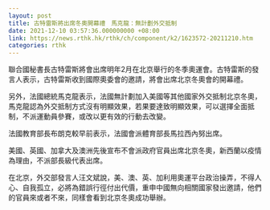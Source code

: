 ```yaml
---
layout: post
title: 古特雷斯將出席冬奧開幕禮　馬克龍：無計劃外交抵制
date: 2021-12-10 03:57:36.000000000 +08:00
link: https://news.rthk.hk/rthk/ch/component/k2/1623572-20211210.htm
categories: rthk
---
```


聯合國秘書長古特雷斯將會出席明年2月在北京舉行的冬季奧運會。古特雷斯的發言人表示，古特雷斯收到國際奧委會的邀請，將會出席北京冬奧會的開幕禮。

另外，法國總統馬克龍表示，法國無計劃加入美國等其他國家外交抵制北京冬奧，馬克龍認為外交抵制方式沒有明顯效果，若果要達致明顯效果，可以選擇全面抵制，不派運動員參賽，或改以更有效的行動去改變。

法國教育部長布朗克較早前表示，法國會派體育部長馬拉西內努出席。

美國、英國、加拿大及澳洲先後宣布不會派政府官員出席北京冬奧，新西蘭以疫情為理由，不派部長級代表出席。

在北京，外交部發言人汪文斌說，美、澳、英、加利用奧運平台政治操弄，不得人心、自我孤立，必將為錯誤行徑付出代價，重申中國無向相關國家發出邀請，他們的官員來或者不來，同樣會看到北京冬奧成功舉辦。
